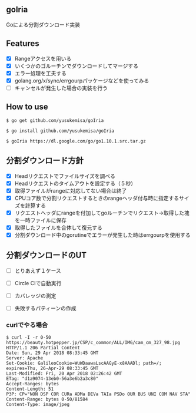 ## goIria
Goによる分割ダウンロード実装

## Features
- [x] Rangeアクセスを用いる
- [x] いくつかのゴルーチンでダウンロードしてマージする
- [x] エラー処理を工夫する
- [x] golang.org/x/sync/errgourpパッケージなどを使ってみる
- [ ] キャンセルが発生した場合の実装を行う

## How to use
```
$ go get github.com/yusukemisa/goIria

$ go install github.com/yusukemisa/goIria

$ goIria https://dl.google.com/go/go1.10.1.src.tar.gz
```

## 分割ダウンロード方針
- [x] Headリクエストでファイルサイズを調べる
- [x] Headリクエストのタイムアウトを設定する（５秒）
- [x] 取得ファイルがrangeに対応してない場合は終了
- [x] CPUコア数で分割リクエストするときのrangeヘッダ付与時に指定するサイズを計算する
- [x] リクエストヘッダにrangeを付加してgoルーチンでリクエスト→取得した塊を一時ファイルに保存
- [x] 取得したファイルを合体して復元する
- [x] 分割ダウンロード中のgorutineでエラーが発生した時はerrgourpを使用する

## 分割ダウンロードのUT
- [ ] とりあえず１ケース
- [ ] Circle CIで自動実行
- [ ] カバレッジの測定
- [ ] 失敗するパティーンの作成



### curlでやる場合
```
$ curl -I -r 0-50 https://beauty.hotpepper.jp/CSP/c_common/ALL/IMG/cam_cm_327_98.jpg
HTTP/1.1 206 Partial Content
Date: Sun, 29 Apr 2018 08:33:45 GMT
Server: Apache
Set-Cookie: GalileoCookie=WuWDaawaLscAAGyE-x8AAADl; path=/; expires=Thu, 26-Apr-29 08:33:45 GMT
Last-Modified: Fri, 20 Apr 2018 02:26:42 GMT
ETag: "d1a9074-13eb0-56a3e6b2a3c80"
Accept-Ranges: bytes
Content-Length: 51
P3P: CP="NON DSP COR CURa ADMa DEVa TAIa PSDo OUR BUS UNI COM NAV STA"
Content-Range: bytes 0-50/81584
Content-Type: image/jpeg
```
